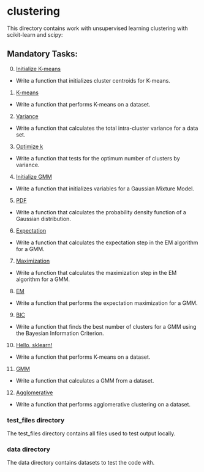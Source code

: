 # clustering
This directory contains work with unsupervised learning clustering with scikit-learn and scipy:

## Mandatory Tasks:
0. [Initialize K-means](/unsupervised_learning/clustering/0-initialize.py)
* Write a function that initializes cluster centroids for K-means.
1. [K-means](/unsupervised_learning/clustering/1-kmeans.py)
* Write a function that performs K-means on a dataset.
2. [Variance](/unsupervised_learning/clustering/2-variance.py)
* Write a function that calculates the total intra-cluster variance for a data set.
3. [Optimize k](/unsupervised_learning/clustering/3-optimum.py)
* Write a function that tests for the optimum number of clusters by variance.
4. [Initialize GMM](/unsupervised_learning/clustering/4-initialize.py)
* Write a function that initializes variables for a Gaussian Mixture Model.
5. [PDF](/unsupervised_learning/clustering/5-pdf.py)
* Write a function that calculates the probability density function of a Gaussian distribution.
6. [Expectation](/unsupervised_learning/clustering/6-expectation.py)
* Write a function that calculates the expectation step in the EM algorithm for a GMM.
7. [Maximization](/unsupervised_learning/clustering/7-maximization.py)
* Write a function that calculates the maximization step in the EM algorithm for a GMM.
8. [EM](/unsupervised_learning/clustering/8-EM.py)
* Write a function that performs the expectation maximization for a GMM.
9. [BIC](/unsupervised_learning/clustering/9-BIC.py)
* Write a function that finds the best number of clusters for a GMM using the Bayesian Information Criterion.
10. [Hello, sklearn!](/unsupervised_learning/clustering/10-kmeans.py)
* Write a function that performs K-means on a dataset.
11. [GMM](/unsupervised_learning/clustering/11-gmm.py)
* Write a function that calculates a GMM from a dataset.
12. [Agglomerative](/unsupervised_learning/clustering/12-agglomerative.py)
* Write a function that performs agglomerative clustering on a dataset.


### test_files directory
The test_files directory contains all files used to test output locally.

### data directory
The data directory contains datasets to test the code with.
